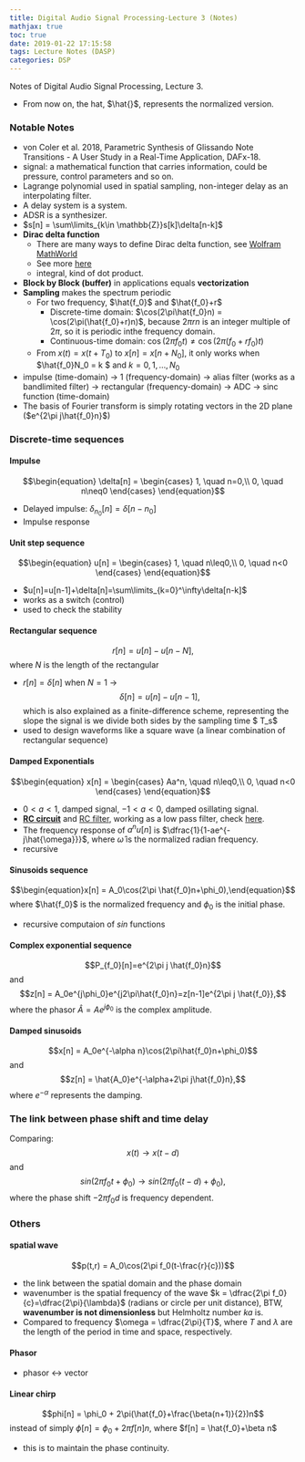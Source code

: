 ```yaml
---
title: Digital Audio Signal Processing-Lecture 3 (Notes)
mathjax: true
toc: true
date: 2019-01-22 17:15:58
tags: Lecture Notes (DASP)
categories: DSP
---
```

Notes of Digital Audio Signal Processing, Lecture 3.
<!--more-->

- From now on, the hat, $\hat{}$, represents the normalized version.

###  Notable Notes
- von Coler et al. 2018, Parametric Synthesis of Glissando Note Transitions - A User Study in a Real-Time Application, DAFx-18.
- signal: a mathematical function that carries information, could be pressure, control parameters and so on.
- Lagrange polynomial used in spatial sampling, non-integer delay as an interpolating filter.
- A delay system is a system.
- ADSR is a synthesizer.
- $s[n] = \sum\limits_{k\in \mathbb{Z}}s[k]\delta[n-k]$
- **Dirac delta function**
  - There are many ways to define Dirac delta function, see [Wolfram MathWorld](http://mathworld.wolfram.com/DeltaFunction.html)
  - See more [here](http://tutorial.math.lamar.edu/Classes/DE/DiracDeltaFunction.aspx)
  - integral, kind of dot product.
- **Block by Block (buffer)** in applications equals **vectorization**
- **Sampling** makes the spectrum periodic
  - For two frequency, $\hat{f_0}$ and $\hat{f_0}+r$
    - Discrete-time domain: $\cos(2\pi\hat{f_0}n) = \cos(2\pi(\hat{f_0}+r)n)$, because $2\pi r n$ is an integer multiple of $2\pi$, so it is periodic inthe frequency domain.
    - Continuous-time domain: $\cos(2\pi f_0 t) \neq \cos(2\pi (f_0+rf_0)t)$
  - From $x(t)=x(t+T_0)$ to $x[n] = x[n+N_0]$, it only works when $\hat{f_0}N_0 = k $ and $k=0,1,\dots, N_0$
- impulse (time-domain) $\rightarrow$ 1 (frequency-domain) $\rightarrow$ alias filter (works as a bandlimited filter) $\rightarrow$ rectangular (frequency-domain) $\rightarrow$ ADC $\rightarrow$ sinc function (time-domain)
- The basis of Fourier transform is simply rotating vectors in the 2D plane ($e^{2\pi j\hat{f_0}n}$)

### Discrete-time sequences
#### Impulse
  $$\begin{equation}
  \delta[n] = 
    \begin{cases}
	  1, \quad n=0,\\
	  0, \quad n\neq0
	\end{cases}
  \end{equation}$$
  
- Delayed impulse: $\delta_{n_0}[n]=\delta[n-n_0]$
- Impulse response

#### Unit step sequence
  $$\begin{equation}
  u[n] = 
    \begin{cases}
	  1, \quad n\leq0,\\
	  0, \quad n<0
	\end{cases}
  \end{equation}$$

- $u[n]=u[n-1]+\delta[n]=\sum\limits_{k=0}^\infty\delta[n-k]$
- works as a switch (control)
- used to check the stability

#### Rectangular sequence
$$\begin{equation}
r[n]=u[n]-u[n-N],\end{equation}$$
where $N$ is the length of the rectangular

- $r[n] = \delta[n]$ when $N=1$ $\rightarrow$ $$\delta[n]=u[n]-u[n-1],$$ which is also explained as a finite-difference scheme, representing the slope the signal is we divide both sides by the sampling time $ T_s$
- used to design waveforms like a square wave (a linear combination of rectangular sequence)

#### Damped Exponentials
  $$\begin{equation}
  x[n] = 
    \begin{cases}
	  Aa^n, \quad n\leq0,\\
	  0, \quad n<0
	\end{cases}
  \end{equation}$$
  
- $0<a<1$, damped signal, $-1<a<0$, damped osillating signal.
- [**RC circuit**](https://en.wikipedia.org/wiki/RC_circuit) and [RC filter](https://en.wikipedia.org/wiki/Low-pass_filter#RC_filter), working as a low pass filter, check [here](https://www.electronics-tutorials.ws/filter/filter_2.html).
- The frequency response of $a^nu[n]$ is $\dfrac{1}{1-ae^{-j\hat{\omega}}}$, where $\hat{\omega}$ is the normalized radian frequency.
- recursive

#### Sinusoids sequence
$$\begin{equation}x[n] = A_0\cos(2\pi \hat{f_0}n+\phi_0),\end{equation}$$
where $\hat{f_0}$ is the normalized frequency and $\phi_0$ is the initial phase.

- recursive computaion of $sin$ functions

#### Complex exponential sequence
$$P_{f_0}[n]=e^{2\pi j \hat{f_0}n}$$
and
$$z[n] = A_0e^{j\phi_0}e^{j2\pi\hat{f_0}n}=z[n-1]e^{2\pi j \hat{f_0}},$$
where the phasor $\hat{A}=Ae^{j\phi_0}$ is the complex amplitude.

#### Damped sinusoids
$$x[n] = A_0e^{-\alpha n}\cos(2\pi\hat{f_0}n+\phi_0)$$
and 
$$z[n] = \hat{A_0}e^{-\alpha+2\pi j\hat{f_0}n},$$
where $e^{-\alpha}$ represents the damping.

### The link between phase shift and time delay
Comparing:
$$x(t) \rightarrow x(t-d)$$
and
$$sin(2\pi f_0t+\phi_0) \rightarrow sin(2\pi f_0 (t-d)+\phi_0),$$
where the phase shift $-2\pi f_0 d$ is frequency dependent.

### Others
#### spatial wave
$$p(t,r) = A_0\cos(2\pi f_0(t-\frac{r}{c}))$$
- the link between the spatial domain and the phase domain
- wavenumber is the spatial frequency of the wave $k = \dfrac{2\pi f_0}{c}=\dfrac{2\pi}{\lambda}$ (radians or circle per unit distance), BTW, **wavenumber is not dimensionless** but Helmholtz number $ka$ is.
- Compared to frequency $\omega = \dfrac{2\pi}{T}$, where $T$ and $\lambda$ are the length of the period in time and space, respectively.

#### Phasor
- phasor $\leftrightarrow$ vector

#### Linear chirp
$$phi[n] = \phi_0 + 2\pi(\hat{f_0}+\frac{\beta(n+1)}{2})n$$
instead of simply $\phi[n] = \phi_0+2\pi f[n]n$, where $f[n] = \hat{f_0}+\beta n$

- this is to maintain the phase continuity.
